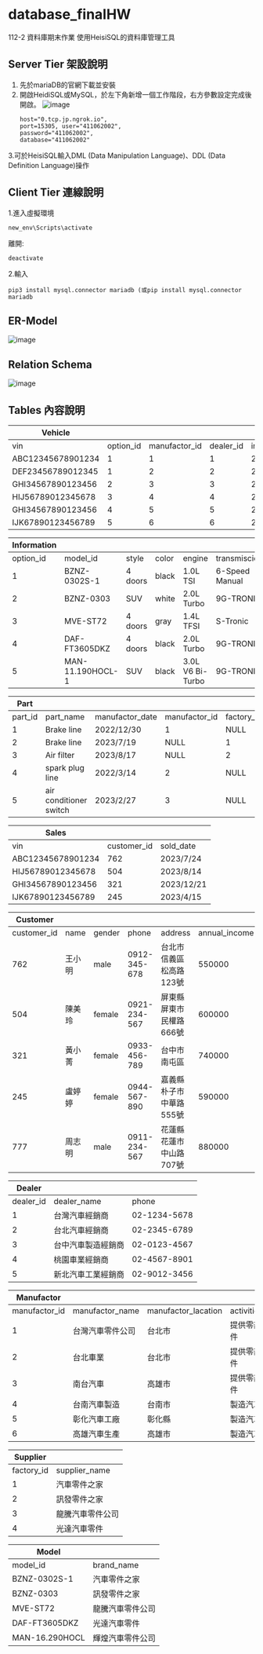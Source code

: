 # database_finalHW
112-2 資料庫期末作業
使用HeisiSQL的資料庫管理工具
## Server Tier 架設說明
1. 先於mariaDB的官網下載並安裝
2. 開啟HeidiSQL或MySQL，於左下角新增一個工作階段，右方參數設定完成後開啟。
![image](https://github.com/sylvia8813/database_finalHW/assets/145385712/31e0233e-5c8c-4da1-b2b1-86a8e886f74a)
   ```bash=
   host="0.tcp.jp.ngrok.io",
   port=15305, user="411062002",
   password="411062002",
   database="411062002"
   ```
3.可於HeisiSQL輸入DML (Data Manipulation Language)、DDL (Data Definition Language)操作

## Client Tier 連線說明
1.進入虛擬環境
```bash=
new_env\Scripts\activate
```
離開:
```bash=
deactivate
```
2.輸入
```bash=
pip3 install mysql.connector mariadb (或pip install mysql.connector mariadb
```
## ER-Model
![image](https://github.com/sylvia8813/database_finalHW/assets/145385712/251c6042-d76c-4aaf-8bf0-60d0867030e5)

## Relation Schema
![image](https://github.com/sylvia8813/database_finalHW/assets/145385712/e6c83339-4d2f-4f79-aa7a-bc2a2c52b34b)


## Tables 內容說明
| Vehicle           |           |               |           |             |            |      |
|-------------------|-----------|---------------|-----------|-------------|------------|------|
| vin               | option_id | manufactor_id | dealer_id | import_date | salesprice | sold |
| ABC12345678901234 | 1         | 1             | 1         | 2023/1/5    | 1000000    | yes  |
| DEF23456789012345 | 1         | 2             | 2         | 2022/9/15   | 1200000    | no   |
| GHI34567890123456 | 2         | 3             | 3         | 2023/3/25   | 1100000    | no   |
| HIJ56789012345678 | 3         | 4             | 4         | 2023/5/1    | 1200000    | yes  |
| GHI34567890123456 | 4         | 5             | 5         | 2024/4/19   | 1500000    | yes  |
| IJK67890123456789 | 5         | 6             | 6         | 2024/8/13   | 2000000    | yes  |

| Information       |               |         |       |                  |                |      |
|-------------------|---------------|---------|-------|------------------|----------------|------|
| option_id         | model_id    | style   | color | engine           | transmiscion   | sold |
| 1                 | BZNZ-0302S-1    | 4 doors | black | 1.0L TSI         | 6-Speed Manual | yes  |
| 2                 | BZNZ-0303 | SUV     | white | 2.0L Turbo       | 9G-TRONIC      | no   |
| 3                 | MVE-ST72          | 4 doors | gray  | 1.4L TFSI        | S-Tronic       | no   |
| 4                 | DAF-FT3605DKZ | 4 doors | black | 2.0L Turbo       | 9G-TRONIC      | yes  |
| 5                 | MAN-11.190HOCL-1 | SUV     | black | 3.0L V6 Bi-Turbo | 9G-TRONIC      | yes  |

| Part    |                        |                 |               |            |                   |
|---------|------------------------|-----------------|---------------|------------|-------------------|
| part_id | part_name              | manufactor_date | manufactor_id | factory_id | vin               |
| 1       | Brake line             | 2022/12/30      | 1             | NULL       | ABC12345678901234 |
| 2       | Brake line             | 2023/7/19       | NULL          | 1          | DEF23456789012345 |
| 3       | Air filter             | 2023/8/17       | NULL          | 2          | GHI34567890123456 |
| 4       | spark plug line        | 2022/3/14       | 2             | NULL       | HIJ56789012345678 |
| 5       | air conditioner switch | 2023/2/27       | 3             | NULL       | GHI34567890123456 |

| Sales             |             |            |
|-------------------|-------------|------------|
| vin               | customer_id | sold_date  |
| ABC12345678901234 | 762         | 2023/7/24  |
| HIJ56789012345678 | 504         | 2023/8/14  |
| GHI34567890123456 | 321         | 2023/12/21 |
| IJK67890123456789 | 245         | 2023/4/15  |

| Customer    	|        	|        	|              	|                         	|               	|
|-------------	|--------	|--------	|--------------	|-------------------------	|---------------	|
| customer_id 	| name   	| gender 	| phone        	| address                 	| annual_income 	|
| 762         	| 王小明 	| male   	| 0912-345-678 	| 台北市信義區松高路123號 	| 550000        	|
| 504         	| 陳美玲 	| female 	| 0921-234-567 	| 屏東縣屏東市民權路666號 	| 600000        	|
| 321         	| 黃小菁 	| female 	| 0933-456-789 	| 台中市南屯區            	| 740000        	|
| 245         	| 盧婷婷 	| female 	| 0944-567-890 	| 嘉義縣朴子市中華路555號 	| 590000        	|
| 777         	| 周志明 	| male   	| 0911-234-567 	| 花蓮縣花蓮市中山路707號 	| 880000        	|

| Dealer    	|                    	|              	|
|-----------	|--------------------	|--------------	|
| dealer_id 	| dealer_name        	| phone        	|
| 1         	| 台灣汽車經銷商     	| 02-1234-5678 	|
| 2         	| 台北汽車經銷商     	| 02-2345-6789 	|
| 3         	| 台中汽車製造經銷商 	| 02-0123-4567 	|
| 4         	| 桃園車業經銷商     	| 02-4567-8901 	|
| 5         	| 新北汽車工業經銷商 	| 02-9012-3456 	|

| Manufactor    	|                  	|                     	|            	|
|---------------	|------------------	|---------------------	|------------	|
| manufactor_id 	| manufactor_name  	| manufactor_lacation 	| activities 	|
| 1             	| 台灣汽車零件公司 	| 台北市              	| 提供零部件 	|
| 2             	| 台北車業         	| 台北市              	| 提供零部件 	|
| 3             	| 南台汽車         	| 高雄市              	| 提供零部件 	|
| 4             	| 台南汽車製造     	| 台南市              	| 製造汽車   	|
| 5             	| 彰化汽車工廠     	| 彰化縣              	| 製造汽車   	|
| 6             	| 高雄汽車生產     	| 高雄市              	| 製造汽車   	|

| Supplier   |                  |
|------------|------------------|
| factory_id | supplier_name    |
| 1          | 汽車零件之家     |
| 2          | 訊發零件之家     |
| 3          | 龍騰汽車零件公司 |
| 4          | 光達汽車零件     |

| Model          |                  |
|----------------|------------------|
| model_id       | brand_name       |
| BZNZ-0302S-1   | 汽車零件之家     |
| BZNZ-0303      | 訊發零件之家     |
| MVE-ST72       | 龍騰汽車零件公司 |
| DAF-FT3605DKZ  | 光達汽車零件     |
| MAN-16.290HOCL | 輝煌汽車零件公司 |
